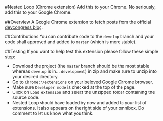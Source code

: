 #Nested Loop (Chrome extension)
Add this to your Chrome. No seriously, add this to your Google Chrome.

##Overview
A Google Chrome extension to fetch posts from the official [devcongress blog](http://news.devcongress.com).

##Contributions
You can contribute code to the `develop` branch and your code shall approved and added to `master` (which is more stable).

##Testing
If you want to help test this extension please follow these simple step:
- Download the project (the `master` branch should be the most stable whereas `develop` is in... `development`) in zip and make sure to unzip into your desired directory.
- Go to `Chrome://extensions` on your beloved Google Chrome browser.
- Make sure `Developer mode` is checked at the top of the page.
- Click on `Load extension` and select the unzipped folder containing the source code.
- Nested Loop should have loaded by now and added to your list of extensions. It also appears on the right side of your omnibox.
Do comment to let us know what you think. 
